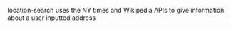 
location-search uses the NY times and Wikipedia APIs to give information about a user inputted address
